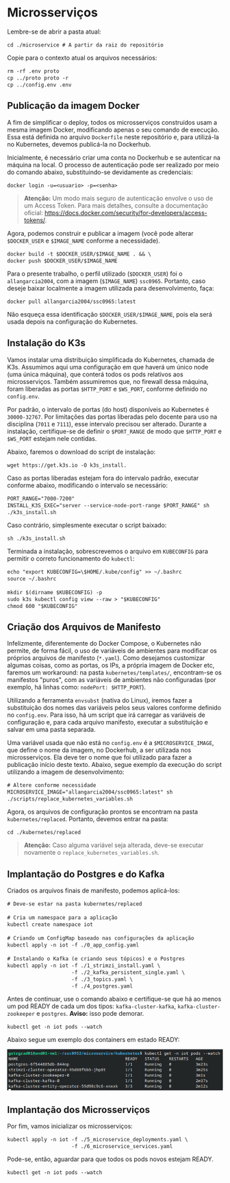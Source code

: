 # Microsserviços

Lembre-se de abrir a pasta atual:

```shell
cd ./microservice # A partir da raiz do repositório
```

Copie para o contexto atual os arquivos necessários:

```shell
rm -rf .env proto
cp ../proto proto -r
cp ../config.env .env
```

## Publicação da imagem Docker

A fim de simplificar o deploy, todos os microsserviços construídos usam a mesma imagem Docker, modificando apenas o seu comando de execução. Essa está definida no arquivo `Dockerfile` neste repositório e, para utilizá-la no Kubernetes, devemos publicá-la no Dockerhub.

Inicialmente, é necessário criar uma conta no Dockerhub e se autenticar na máquina na local. O processo de autenticação pode ser realizado por meio do comando abaixo, substituindo-se devidamente as credenciais:

```shell
docker login -u=<usuario> -p=<senha>
``` 

> **Atenção:** Um modo mais seguro de autenticação envolve o uso de um Access Token. Para mais detalhes, consulte a documentação oficial: <https://docs.docker.com/security/for-developers/access-tokens/>.

Agora, podemos construir e publicar a imagem (você pode alterar `$DOCKER_USER` e `$IMAGE_NAME` conforme a necessidade).

```shell
docker build -t $DOCKER_USER/$IMAGE_NAME . && \
docker push $DOCKER_USER/$IMAGE_NAME
```

Para o presente trabalho, o perfil utilizado (`$DOCKER_USER`) foi o `allangarcia2004`, com a imagem (`$IMAGE_NAME`) `ssc0965`. Portanto, caso deseje baixar localmente a imagem utilizada para desenvolvimento, faça:

```shell
docker pull allangarcia2004/ssc0965:latest
```

Não esqueça essa identificação `$DOCKER_USER/$IMAGE_NAME`, pois ela será usada depois na configuração do Kubernetes.

## Instalação do K3s

Vamos instalar uma distribuição simplificada do Kubernetes, chamada de K3s. Assumimos aqui uma configuração em que haverá um único node (uma única máquina), que conterá todos os pods relativos aos microsserviços. Também assumiremos que, no firewall dessa máquina, foram liberadas as portas `$HTTP_PORT` e `$WS_PORT`, conforme definido no `config.env`.

Por padrão, o intervalo de portas (do host) disponíveis ao Kubernetes é `30000-32767`. Por limitações das portas liberadas pelo docente para uso na disciplina (`7011` e `7111`), esse intervalo precisou ser alterado. Durante a instalação, certifique-se de definir o `$PORT_RANGE` de modo que `$HTTP_PORT` e `$WS_PORT` estejam nele contidas.

Abaixo, faremos o download do script de instalação:

```shell
wget https://get.k3s.io -O k3s_install.
```

Caso as portas liberadas estejam fora do intervalo padrão, executar conforme abaixo, modificando o intervalo se necessário:

```shell
PORT_RANGE="7000-7200"
INSTALL_K3S_EXEC="server --service-node-port-range $PORT_RANGE" sh ./k3s_install.sh
```

Caso contrário, simplesmente executar o script baixado:

```shell
sh ./k3s_install.sh
```

Terminada a instalação, sobrescrevemos o arquivo em `KUBECONFIG` para permitir o correto funcionamento do `kubectl`:

```shell
echo "export KUBECONFIG=\$HOME/.kube/config" >> ~/.bashrc
source ~/.bashrc

mkdir $(dirname $KUBECONFIG) -p
sudo k3s kubectl config view --raw > "$KUBECONFIG"
chmod 600 "$KUBECONFIG"
```

## Criação dos Arquivos de Manifesto

Infelizmente, diferentemente do Docker Compose, o Kubernetes não permite, de forma fácil, o uso de variáveis de ambientes para modificar os próprios arquivos de manifesto (`*.yaml`). Como desejamos customizar algumas coisas, como as portas, os IPs, a própria imagem de Docker etc, faremos um workaround: na pasta `kubernetes/templates/`, encontram-se os manifestos "puros", com as variáveis de ambientes não configuradas (por exemplo, há linhas como: `nodePort: $HTTP_PORT`). 

Utilizando a ferramenta `envsubst` (nativa do Linux), iremos fazer a substituição dos nomes das variáveis pelos seus valores conforme definido no `config.env`. Para isso, há um script que irá carregar as variáveis de configuração e, para cada arquivo manifesto, executar a substituição e salvar em uma pasta separada. 

Uma variável usada que não está no `config.env` é a `$MICROSERVICE_IMAGE`, que define o nome da imagem, no Dockerhub, a ser utilizada nos microsserviços. Ela deve ter o nome que foi utilizado para fazer a publicação início deste texto. Abaixo, segue exemplo da execução do script utilizando a imagem de desenvolvimento:

```shell
# Altere conforme necessidade
MICROSERVICE_IMAGE="allangarcia2004/ssc0965:latest" sh ./scripts/replace_kubernetes_variables.sh
```

Agora, os arquivos de configuração prontos se encontram na pasta `kubernetes/replaced`. Portanto, devemos entrar na pasta:

```shell
cd ./kubernetes/replaced
```

> **Atenção:** Caso alguma variável seja alterada, deve-se executar novamente o `replace_kubernetes_variables.sh`.

## Implantação do Postgres e do Kafka

Criados os arquivos finais de manifesto, podemos aplicá-los:

```shell
# Deve-se estar na pasta kubernetes/replaced

# Cria um namespace para a aplicação
kubectl create namespace iot

# Criando um ConfigMap baseado nas configurações da aplicação
kubectl apply -n iot -f ./0_app_config.yaml

# Instalando o Kafka (e criando seus tópicos) e o Postgres
kubectl apply -n iot -f ./1_strimzi_install.yaml \
                     -f ./2_kafka_persistent_single.yaml \
                     -f ./3_topics.yaml \
                     -f ./4_postgres.yaml
```

Antes de continuar, use o comando abaixo e certifique-se que há ao menos um pod READY de cada um dos tipos: `kafka-cluster-kafka`, `kafka-cluster-zookeeper` e `postgres`. **Aviso:** isso pode demorar.

```shell
kubectl get -n iot pods --watch
```

Abaixo segue um exemplo dos containers em estado READY:

![](./image/example-wait.png)

## Implantação dos Microsserviços

Por fim, vamos inicializar os microsserviços:

```shell
kubectl apply -n iot -f ./5_microservice_deployments.yaml \
                     -f ./6_microservice_services.yaml
```

Pode-se, então, aguardar para que todos os pods novos estejam READY.

```shell
kubectl get -n iot pods --watch
```